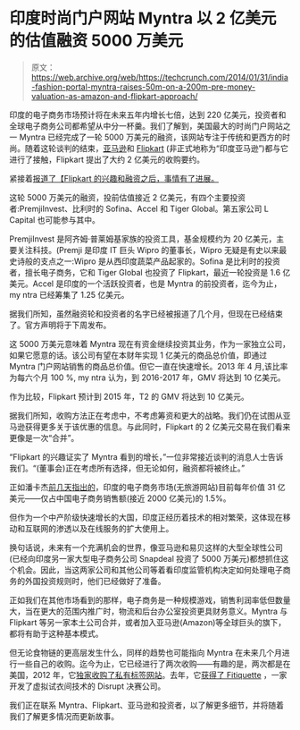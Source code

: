 # 印度时尚门户网站 Myntra 以 2 亿美元的估值融资 5000 万美元

> 原文：<https://web.archive.org/web/https://techcrunch.com/2014/01/31/india-fashion-portal-myntra-raises-50m-on-a-200m-pre-money-valuation-as-amazon-and-flipkart-approach/>

印度的电子商务市场预计将在未来五年内增长七倍，达到 220 亿美元，投资者和全球电子商务公司都希望从中分一杯羹。我们了解到，美国最大的时尚门户网站之一 Myntra 已经完成了一轮 5000 万美元的融资，该网站专注于传统和更西方的时尚。随着这轮谈判的结束，[亚马逊](https://web.archive.org/web/20221216101715/http://www.amazon.com/)和 [Flipkart](https://web.archive.org/web/20221216101715/http://www.flipkart.com/) (非正式地称为“印度亚马逊”)都与它进行了接触，Flipkart 提出了大约 2 亿美元的收购要约。

紧接着[报道了【Flipkart 的兴趣和融资之后，事情有了进展。](https://web.archive.org/web/20221216101715/https://techcrunch.com/2014/01/29/indias-flipkart-in-merger-talks-with-fashion-retailer-myntra-as-common-investors-push-for-consolidation/)

这轮 5000 万美元的融资，投前估值接近 2 亿美元，有四个主要投资者:PremjiInvest、比利时的 Sofina、Accel 和 Tiger Global。第五家公司 L Capital 也可能参与其中。

PremjiInvest 是阿齐姆·普莱姆基家族的投资工具，基金规模约为 20 亿美元，主要关注科技。(Premji 是印度 IT 巨头 Wipro 的董事长，Wipro 无疑是有史以来最史诗般的支点之一:Wipro 是从西印度蔬菜产品起家的。Sofina 是比利时的投资者，擅长电子商务，它和 Tiger Global 也投资了 Flipkart，最近一轮投资是 1.6 亿美元。Accel 是印度的一个活跃投资者，也是 Myntra 的前投资者，迄今为止，my ntra 已经筹集了 1.25 亿美元。

据我们所知，虽然融资轮和投资者的名字已经被报道了几个月，但现在已经结束了。官方声明将于下周发布。

这 5000 万美元意味着 Myntra 现在有资金继续投资其业务，作为一家独立公司，如果它愿意的话。该公司有望在本财年实现 1 亿美元的商品总价值，即通过 Myntra 门户网站销售的商品总价值。但它一直在快速增长。2013 年 4 月,该比率为每六个月 100 %, my ntra 认为，到 2016-2017 年，GMV 将达到 10 亿美元。

作为比较，Flipkart 预计到 2015 年，T2 的 GMV 将达到 10 亿美元。

据我们所知，收购方法正在考虑中，不考虑筹资和更大的战略。我们仍在试图从亚马逊获得更多关于该优惠的信息。与此同时，Flipkart 的 2 亿美元交易在我们看来更像是一次“合并”。

“Flipkart 的兴趣证实了 Myntra 看到的增长，”一位非常接近谈判的消息人士告诉我们。“(董事会)正在考虑所有选择，但无论如何，融资都将被终止。”

正如潘卡杰[前几天指出的](https://web.archive.org/web/20221216101715/https://techcrunch.com/2014/01/29/indias-flipkart-in-merger-talks-with-fashion-retailer-myntra-as-common-investors-push-for-consolidation/)，印度的电子商务市场(无旅游网站)目前每年价值 31 亿美元——仅占中国电子商务销售额(接近 2000 亿美元)的 1.5%。

但作为一个中产阶级快速增长的大国，印度正经历着技术的相对繁荣，这体现在移动和互联网的渗透以及在线服务的扩大使用上。

换句话说，未来有一个充满机会的世界，像亚马逊和易贝这样的大型全球性公司(已经向印度另一家大型电子商务公司 Snapdeal 投资了 5000 万美元)都想抓住这个机会。因此，当这两家公司和其他公司等着看印度监管机构决定如何处理电子商务的外国投资规则时，他们已经做好了准备。

正如我们在其他市场看到的那样，电子商务是一种规模游戏，销售利润率低但数量大，当在更大的范围内推广时，物流和后台办公室投资更具财务意义。Myntra 与 Flipkart 等另一家本土公司合并，或者加入亚马逊(Amazon)等全球巨头的旗下，都将有助于这种基本模式。

但无论食物链的更高层发生什么，同样的趋势也可能指向 Myntra 在未来几个月进行一些自己的收购。迄今为止，它已经进行了两次收购——有趣的是，两次都是在美国，2012 年，它[独家收购了私有标签网站](https://web.archive.org/web/20221216101715/https://techcrunch.com/2012/11/08/indian-e-commerce-company-myntra-acquires-the-gilt-for-indian-fashion-exclusively-in/)。去年，它[获得了 Fitiquette](https://web.archive.org/web/20221216101715/https://techcrunch.com/2013/04/04/myntra-buys-fitiquette-a-disrupt-finalist-with-a-virtual-fitting-room-as-indias-online-fashion-market-heats-up/) ，一家开发了虚拟试衣间技术的 Disrupt 决赛公司。

我们正在联系 Myntra、Flipkart、亚马逊和投资者，以了解更多细节，并将随着我们了解更多情况而更新故事。